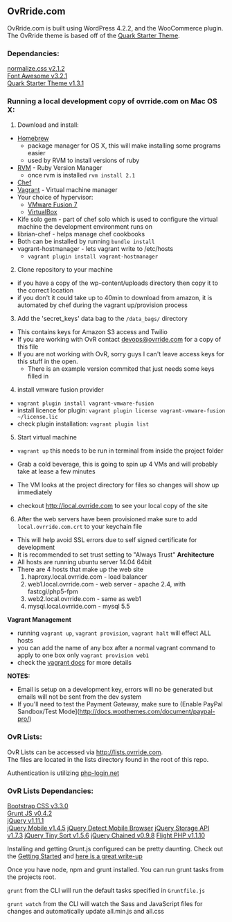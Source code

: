 ## OvRride.com

OvRride.com is built using WordPress 4.2.2, and the WooCommerce plugin. The OvRride theme is based off of the [Quark Starter Theme](http://quarktheme.com/).


### Dependancies:

[normalize.css v2.1.2](git.io/normalize)  
[Font Awesome v3.2.1](http://fortawesome.github.io/Font-Awesome/)  
[Quark Starter Theme v1.3.1](https://github.com/maddisondesigns/Quark)  

### Running a local development copy of ovrride.com on Mac OS X:

1. Download and install:
  - [Homebrew](http://brew.sh)
     - package manager for OS X, this will make installing some programs easier
     - used by RVM to install versions of ruby
  - [RVM](http://rvm.io) - Ruby Version Manager
    - once rvm is installed ```rvm install 2.1```
  - [Chef](https://downloads.getchef.com/chef-dk/mac/#/)
  - [Vagrant](http://vagrantup.com) - Virtual machine manager
  - Your choice of hypervisor:
    - [VMware Fusion 7](http://store.vmware.com/store/vmware/en_US/DisplayProductDetailsPage/ThemeID.2485600/productID.304322400)
    - [VirtualBox](http://virtualbox.org)
  - Kife solo gem - part of chef solo which is used to configure the virtual machine the development environment runs on
  - librian-chef - helps manage chef cookbooks
  - Both can be installed by running ```bundle install```
  - vagrant-hostmanager - lets vagrant write to /etc/hosts
    - ```vagrant plugin install vagrant-hostmanager```
2. Clone repository to your machine
  - if you have a copy of the wp-content/uploads directory then copy it to the correct location
  - if you don't it could take up to 40min to download from amazon, it is automated by chef during the vagrant up/provision process
3. Add the 'secret_keys' data bag to the ```/data_bags/``` directory
  - This contains keys for Amazon S3 access and Twilio
  - If you are working with OvR contact devops@ovrride.com for a copy of this file
  - If you are not working with OvR, sorry guys I can't leave access keys for this stuff in the open.
    - There is an example version commited that just needs some keys filled in
4. install vmware fusion provider
  - ```vagrant plugin install vagrant-vmware-fusion```
  - install licence for plugin: ```vagrant plugin license vagrant-vmware-fusion ~/license.lic```
  - check plugin installation: ```vagrant plugin list```
5. Start virtual machine
  - ```vagrant up``` this needs to be run in terminal from inside the project folder
  - Grab a cold beverage, this is going to spin up 4 VMs and will probably take at lease a few minutes

  - The VM looks at the project directory for files so changes will show up immediately
  - checkout http://local.ovrride.com to see your local copy of the site
6. After the web servers have been provisioned make sure to add ```local.ovrride.com.crt``` to your keychain file
  - This will help avoid SSL errors due to self signed certificate for development
  - It is recommended to set trust setting to "Always Trust"
**Architecture**
- All hosts are running ubuntu server 14.04 64bit
- There are 4 hosts that make up the web site
    1) haproxy.local.ovrride.com
      - load balancer
    2) web1.local.ovrride.com
      - web server
      - apache 2.4, with fastcgi/php5-fpm
    3) web2.local.ovrride.com
      - same as web1
    4) mysql.local.ovrride.com
      - mysql 5.5
    

**Vagrant Management**
- running ```vagrant up```, ```vagrant provision```, ```vagrant halt``` will effect ALL hosts
- you can add the name of any box after a normal vagrant command to apply to one box only ```vagrant provision web1```
- check the [vagrant docs](http://docs.vagrantup.com/v2/multi-machine/) for more details

**NOTES:**
- Email is setup on a development key, errors will no be generated but emails will not be sent from the dev system
- If you'll need to test the Payment Gateway, make sure to (Enable PayPal Sandbox/Test Mode](http://docs.woothemes.com/document/paypal-pro/)

### OvR Lists:

OvR Lists can be accessed via http://lists.ovrride.com.  
The files are located in the lists directory found in the root of this repo.

Authentication is utilizing [php-login.net](http://php-login.net)

### OvR Lists Dependancies:

[Bootstrap CSS v3.3.0](http://getbootstrap.com/)  
[Grunt JS v0.4.2](http://gruntjs.com)  
[jQuery v1.11.1](http://jquery.com)  
[jQuery Mobile v1.4.5](http://jquerymobile.com/)
[jQuery Detect Mobile Browser](http://detectmobilebrowser.com/)
[jQuery Storage API v1.7.3](https://github.com/julien-maurel/jQuery-Storage-API)
[jQuery Tiny Sort v1.5.6](http://tinysort.sjeiti.com/)
[jQuery Chained v0.9.8](http://www.appelsiini.net/projects/chained)
[Flight PHP v1.1.10](http://http://flightphp.com/)


Installing and getting Grunt.js configured can be pretty daunting. Check out the [Getting Started](http://gruntjs.com/getting-started) and [here is a great write-up](http://blog.raddevon.com/becoming-self-sufficient-with-grunt-js/)

Once you have node, npm and grunt installed. You can run grunt tasks from the projects root.

`grunt` from the CLI will run the default tasks specified in `Gruntfile.js`

`grunt watch` from the CLI will watch the Sass and JavaScript files for changes and automatically update all.min.js and all.css
